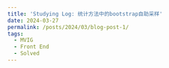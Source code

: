 ```yaml
---
title: 'Studying Log: 统计方法中的bootstrap自助采样'
date: 2024-03-27
permalink: /posts/2024/03/blog-post-1/
tags:
  - MVIG
  - Front End
  - Solved
---
```


